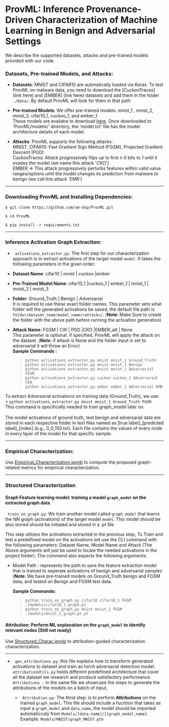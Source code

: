 # ProvML: Inference Provenance-Driven Characterization of Machine Learning in Benign and Adversarial Settings

We describe the supported datasets, attacks and pre-trained models provided with our code. <br />

### Datasets, Pre-trained Models, and Attacks:

- **Datasets**: MNIST and CIFAR10 are autimatically loaded via Keras. To test ProvML on malware data, you need to download the [CuckooTraces](link here) and [EMBER] (link here) datasets and add them in the folder `./data/`. By default ProvML will look for them in that path<br />

- **Pre-trained Models**: We offer pre-trained models: mnist_1 , mnist_2, mnist_3, cifar10_1, cuckoo_1, and ember_1 <br />
  These models are availabe to download [here](https://drive.google.com/drive/folders/1a0kdq4waz8SXU9gThsUmKsR0YTSuaEWO?usp=share_link). Once downloaded to 'ProvML/models/' directory, the 'model.txt' file has the model architecture details of each model.
  
- **Attacks**: ProvML supports the following attacks : <br />
  MNIST, CIFAR10: Fast Gradient Sign Method (FGSM), Projected Gradient Descent (PGD) <br />
  CuckooTraces: Attack progressively flips up to first n 0 bits to 1 until it evades the model (we name this attack 'CKO') <br />
  EMBER => This attack progressively perturbs features within valid value ranges/options until the model changes its prediction from malware to benign (we call this attack `EMB') <br />

***

### Downloading ProvML and Installing Dependencies:
```$ git clone https://github.com/um-dsp/ProvML.git ```

```$ cd ProvML ```

```$ pip install -r requirements.txt ```
***

### Inference Activation Graph Extraction:

- ` activations_extractor.py`: The first step for our characterization approach is to extract activations of the target model `model`. It takes the following parameters in the given order:

- **Dataset Name**: cifar10 | mnist | cuckoo |ember <br />
- **Pre-Trained Model Name**: cifar10_1 |cuckoo_1 | ember_1 | mnist_1 | mnist_2 | mnist_3 <br />
- **Folder**: Ground_Truth | Benign | Adversarial <br>
   It is required to use these exact folder names. This parameter sets what folder will the generated activations be saved, the default file path is
  `folder/dataset_name/model_name/<attack>/`. 
  (**Note**: Make Sure to create the folder with the above path before running the activation generation)
- **Attack Name**: FGSM | CW | PGD |CKO |EMBER_att | None <br />
  This parameter is optional.  if specified, ProvML will apply the attack on the dataset.
  (**Note**: if attack is None and the folder input is set to adversarial it will throw an Error) <br />
  **Sample Commands :** <br />
    > `python activations_extractor.py mnist mnist_1 Ground_Truth  ` <br />
    > `python activations_extractor.py mnist mnist_1 Benign  ` <br />
    > `python activations_extractor.py mnist mnist_1 Adversarial FGSM` <br />
    > `python activations_extractor.py cuckoo cuckoo_1 Adversarial CKO` <br />
    > `python activations_extractor.py ember ember_1 Adversarial EMB` <br />
   
 To extract Adversarial activations on training data (Ground_Truth), we use: <br />
    >  `python activations_extractor.py mnist mnist_1 Ground_Truth FGSM ` <br />
This command is specifically needed to train graph_model later on. <br /> <br />
The model activations of ground truth, test benign and adversarial data are stored in each respective folder in text files named as [true label]\_[predicted label]\_[index] (e.g., 0_0_150.txt). Each file contains the values of every node in every layer of the model for that specific sample. 
***

### Empirical Characterization:
 
 Use [Empirical_Characterization.ipynb](/Empirical_Characterization.ipynb) to compute the proposed graph-related metrics for empirical characterization.

---
### Structured Characterization

#### Graph Feature learning model: training a model `graph_model` on the extracted graph data

` train_on_graph.py`: We train another model called `graph_model` that learns the NN graph (activations) of the target model `model`. This model should be also stored should be initiated and stored in a .pt file <br />

This step utilizes the activations extracted in the previous step, To Train and test a predefined model on the activations set use the CLI command with the following parameters: Dataset Name, Model Name and Attack
  (The Above arguments will just be used to locate the needed activations in the project folder).
  The command also expects the following arguments: <br />
- Model Path : represents the path to save the feature extraction model that is trained to seperate activations of benign and adversarial samples <br/>
  (**Note**: We have pre-trained models on Ground_Truth benign and FGSM data, and tested on Benign and FGSM test data.

  **Sample Commands:** <br />

  > `python train_on_graph.py cifar10 cifar10_1 FGSM ./models/cifar10_1_graph.pt` <br />
  > `python train_on_graph.py mnist mnist_1 FGSM ./models/mnist_1_graph.pt.pt` <br />


#### Attribution: Perform ML explanation on the `graph_model` to identify relevant nodes [Still not ready]


Use [Structured_Charac.ipynb](/Structured_Charac.ipynb) to attribution-guided characterization characterization.

---

- ` gen_attributions.py`: this file explains how to transform generated activations to dataset and train an torch adversarial detection model. ` attributionUtils.py` holds different predefined architecture that cover all the dataset we research and produce satisfactory performance.
  ` Attributions :` in the same file we showcase the steps to generate the attributions of the models on a batch of input,
  
  
  - ` Attribution.py`: The thrid step: is to perform **Attributions** on the trained `graph_model`. This file should include a fucntion that takes as input a `graph_model` and `data_name`, the model should be imported automaticcaly from `Models/[data_name]/[[graph_model_name]`. Example: `Models/MNIST/graph_MNIST.pth`

